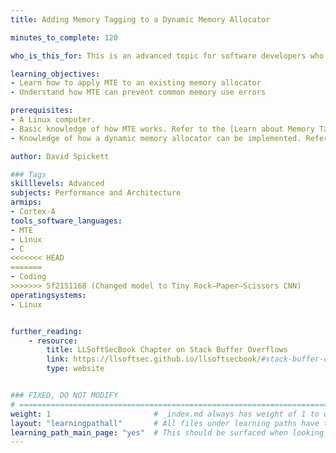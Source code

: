 ```yaml
---
title: Adding Memory Tagging to a Dynamic Memory Allocator

minutes_to_complete: 120

who_is_this_for: This is an advanced topic for software developers who want to learn how to use the Memory Tagging Extension (MTE) to protect dynamic memory allocations.

learning_objectives:
- Learn how to apply MTE to an existing memory allocator
- Understand how MTE can prevent common memory use errors

prerequisites:
- A Linux computer.
- Basic knowledge of how MTE works. Refer to the [Learn about Memory Tagging Extension Learning Path](/learning-paths/mobile-graphics-and-gaming/mte/)
- Knowledge of how a dynamic memory allocator can be implemented. Refer to [Write a Dynamic Memory Allocator Learning Path](/learning-paths/cross-platform/dynamic-memory-allocator/).

author: David Spickett

### Tags
skilllevels: Advanced
subjects: Performance and Architecture
armips:
- Cortex-A
tools_software_languages:
- MTE
- Linux
- C
<<<<<<< HEAD
=======
- Coding
>>>>>>> 5f2151168 (Changed model to Tiny Rock–Paper–Scissors CNN)
operatingsystems:
- Linux


further_reading:
    - resource:
        title: LLSoftSecBook Chapter on Stack Buffer Overflows
        link: https://llsoftsec.github.io/llsoftsecbook/#stack-buffer-overflows
        type: website


### FIXED, DO NOT MODIFY
# ================================================================================
weight: 1                       # _index.md always has weight of 1 to order correctly
layout: "learningpathall"       # All files under learning paths have this same wrapper
learning_path_main_page: "yes"  # This should be surfaced when looking for related content. Only set for _index.md of learning path content.
---
```


